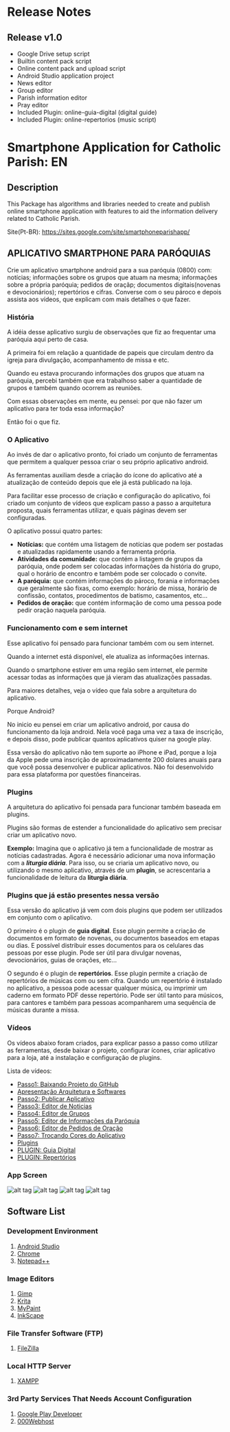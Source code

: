 # Release Notes #

## Release v1.0 ##

* Google Drive setup script
* Builtin content pack script
* Online content pack and upload script
* Android Studio application project
* News editor
* Group editor
* Parish information editor
* Pray editor
* Included Plugin: online-guia-digital (digital guide)
* Included Plugin: online-repertorios (music script)

# Smartphone Application for Catholic Parish: EN #

## Description ##

This Package has algorithms and libraries needed to create and publish online smartphone application with features to aid the information delivery related to Catholic Parish.

Site(Pt-BR): https://sites.google.com/site/smartphoneparishapp/

## APLICATIVO SMARTPHONE PARA PARÓQUIAS ##

Crie um aplicativo smartphone android para a sua paróquia (0800) com: notícias; informações sobre os grupos que atuam na mesma; informações sobre a própria paróquia; pedidos de oraçãp; documentos digitais(novenas e devocionários); repertórios e cifras. Converse com o seu pároco e depois assista aos vídeos, que explicam com mais detalhes o que fazer.

### História ###

A idéia desse aplicativo surgiu de observações que fiz ao frequentar uma paróquia aqui perto de casa.

A primeira foi em relação a quantidade de papeis que circulam dentro da igreja para divulgação, acompanhamento de missa e etc.

Quando eu estava procurando informações dos grupos que atuam na paróquia, percebi também que era trabalhoso saber a quantidade de grupos e também quando ocorrem as reuniões.

Com essas observações em mente, eu pensei: por que não fazer um aplicativo para ter toda essa informação?

Então foi o que fiz.

### O Aplicativo ###

Ao invés de dar o aplicativo pronto, foi criado um conjunto de ferramentas que permitem a qualquer pessoa criar o seu próprio aplicativo android.

As ferramentas auxiliam desde a criação do ícone do aplicativo até a atualização de conteúdo depois que ele já está publicado na loja.

Para facilitar esse processo de criação e configuração do aplicativo, foi criado um conjunto de vídeos que explicam passo a passo a arquitetura proposta, quais ferramentas utilizar, e quais páginas devem ser configuradas.

O aplicativo possui quatro partes:

* __Notícias:__ que contém uma listagem de notícias que podem ser postadas e atualizadas rapidamente usando a ferramenta própria.
* __Atividades da comunidade:__ que contém a listagem de grupos da paróquia, onde podem ser colocadas informações da história do grupo, qual o horário de encontro e também pode ser colocado o convite.
* __A paróquia:__ que contém informações do pároco, forania e informações que geralmente são fixas, como exemplo: horário de missa, horário de confissão, contatos, procedimentos de batismo, casamentos, etc...
* __Pedidos de oração:__ que contém informação de como uma pessoa pode pedir oração naquela paróquia.

### Funcionamento com e sem internet ###

Esse aplicativo foi pensado para funcionar também com ou sem internet.

Quando a internet está disponível, ele atualiza as informações internas.

Quando o smartphone estiver em uma região sem internet, ele permite acessar todas as informações que já vieram das atualizações passadas.

Para maiores detalhes, veja o vídeo que fala sobre a arquitetura do aplicativo.

Porque Android?

No inicio eu pensei em criar um aplicativo android, por causa do funcionamento da loja android. Nela você paga uma vez a taxa de inscrição, e depois disso, pode publicar quantos aplicativos quiser na google play.

Essa versão do aplicativo não tem suporte ao iPhone e iPad, porque a loja da Apple pede uma inscrição de aproximadamente 200 dolares anuais para que você possa desenvolver e publicar aplicativos. Não foi desenvolvido para essa plataforma por questões financeiras.

### Plugins ###

A arquitetura do aplicativo foi pensada para funcionar também baseada em plugins.

Plugins são formas de estender a funcionalidade do aplicativo sem precisar criar um aplicativo novo.

__Exemplo:__ Imagina que o aplicativo já tem a funcionalidade de mostrar as notícias cadastradas. Agora é necessário adicionar uma nova informação com a <b><i>liturgia diária</i></b>. Para isso, ou se criaria um aplicativo novo, ou utilizando o mesmo aplicativo, através de um __plugin__, se acrescentaria a funcionalidade de leitura da __liturgia diária__.

### Plugins que já estão presentes nessa versão  ###

Essa versão do aplicativo já vem com dois plugins que podem ser utilizados em conjunto com o aplicativo.

O primeiro é o plugin de __guia digital__. Esse plugin permite a criação de documentos em formato de novenas, ou documentos baseados em etapas ou dias. E possível distribuir esses documentos para os celulares das pessoas por esse plugin. Pode ser útil para divulgar novenas, devocionários, guias de orações, etc...

O segundo é o plugin de __repertórios__. Esse plugin permite a criação de repertórios de músicas com ou sem cifra. Quando um repertório é instalado no aplicativo, a pessoa pode acessar qualquer música, ou imprimir um caderno em formato PDF desse repertório. Pode ser útil tanto para músicos, para cantores e também para pessoas acompanharem uma sequência de músicas durante a missa.

### Vídeos ###

Os vídeos abaixo foram criados, para explicar passo a passo como utilizar as ferramentas, desde baixar o projeto, configurar ícones, criar aplicativo para a loja, até a instalação e configuração de plugins.

Lista de vídeos:

* [Passo1: Baixando Projeto do GitHub](https://www.youtube.com/watch?v=UUGD_SbGjyk)
* [Apresentação Arquitetura e Softwares](https://www.youtube.com/watch?v=dyWYwTL6vzA)
* [Passo2: Publicar Aplicativo](https://www.youtube.com/watch?v=ynvnRtJN-sg)
* [Passo3: Editor de Noticias](https://www.youtube.com/watch?v=jZEcCWmhN0c)
* [Passo4: Editor de Grupos](https://www.youtube.com/watch?v=HcCmkzr6Utg)
* [Passo5: Editor de Informações da Paróquia](https://www.youtube.com/watch?v=tPjJglzY8dU)
* [Passo6: Editor de Pedidos de Oração](https://www.youtube.com/watch?v=AeJoLf-WFjs)
* [Passo7: Trocando Cores do Aplicativo](https://www.youtube.com/watch?v=3-m6wBR8OeE)
* [Plugins](https://www.youtube.com/watch?v=-OdgHzSNvX0)
* [PLUGIN: Guia Digital](https://www.youtube.com/watch?v=D9x8yRH0loM)
* [PLUGIN: Repertórios](https://www.youtube.com/watch?v=sI1sC48iKEA)


### App Screen ###

![alt tag](https://github.com/A-Ribeiro/smartphone-parish-app/raw/master/website/img/a1.jpg)
![alt tag](https://github.com/A-Ribeiro/smartphone-parish-app/raw/master/website/img/b1.jpg)
![alt tag](https://github.com/A-Ribeiro/smartphone-parish-app/raw/master/website/img/a3a.jpg)
![alt tag](https://github.com/A-Ribeiro/smartphone-parish-app/raw/master/website/img/_a3.jpg)


## Software List ##

### Development Environment

1. [Android Studio](https://developer.android.com/studio/)
1. [Chrome](https://www.google.com.br/chrome/browser/desktop/)
1. [Notepad++](https://notepad-plus-plus.org/)

### Image Editors

1. [Gimp](https://www.gimp.org/)
1. [Krita](https://krita.org/)
1. [MyPaint](http://mypaint.org/)
1. [InkScape](https://inkscape.org/)

### File Transfer Software (FTP)

1. [FileZilla](https://filezilla-project.org/)

### Local HTTP Server

1. [XAMPP](https://www.apachefriends.org/pt_br/index.html)

### 3rd Party Services That Needs Account Configuration

1. [Google Play Developer](https://play.google.com/apps/publish/)
1. [000Webhost](https://www.000webhost.com/)

